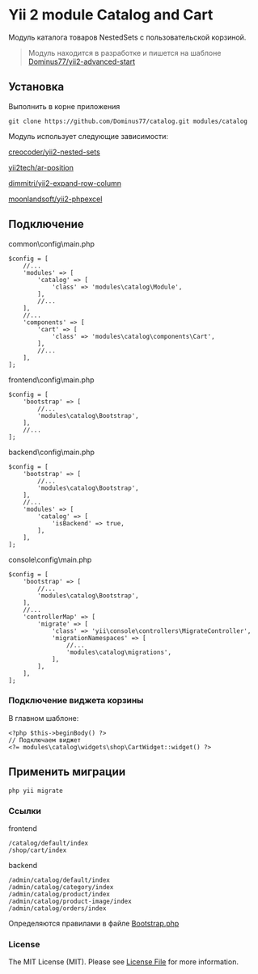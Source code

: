 # Yii 2 module Catalog and Cart

Модуль каталога товаров NestedSets с пользовательской корзиной.

> Модуль находится в разработке и пишется на шаблоне [Dominus77/yii2-advanced-start](https://github.com/Dominus77/yii2-advanced-start)

## Установка

Выполнить в корне приложения
```
git clone https://github.com/Dominus77/catalog.git modules/catalog
```
Модуль использует следующие зависимости:

[creocoder/yii2-nested-sets](https://github.com/creocoder/yii2-nested-sets)

[yii2tech/ar-position](https://github.com/yii2tech/ar-position)

[dimmitri/yii2-expand-row-column](https://github.com/dimmitri/yii2-expand-row-column)

[moonlandsoft/yii2-phpexcel](https://github.com/moonlandsoft/yii2-phpexcel)

## Подключение

common\config\main.php
```
$config = [
    //...
    'modules' => [        
        'catalog' => [
            'class' => 'modules\catalog\Module',
        ],
        //...
    ],
    //...
    'components' => [
        'cart' => [
            'class' => 'modules\catalog\components\Cart',
        ],
        //...
    ],
];
```
frontend\config\main.php
```
$config = [
    'bootstrap' => [
        //...
        'modules\catalog\Bootstrap',
    ],
    //...
];
```
backend\config\main.php
```
$config = [
    'bootstrap' => [
        //...
        'modules\catalog\Bootstrap',
    ],
    //...
    'modules' => [
        'catalog' => [
            'isBackend' => true,
        ],
    ],
];
```
console\config\main.php
```
$config = [
    'bootstrap' => [
        //...
        'modules\catalog\Bootstrap',
    ],
    //...
    'controllerMap' => [
        'migrate' => [
            'class' => 'yii\console\controllers\MigrateController',
            'migrationNamespaces' => [
                //...
                'modules\catalog\migrations',
            ],
        ],
    ],
];
```
### Подключение виджета корзины
В главном шаблоне:
```
<?php $this->beginBody() ?>
// Подключаем виджет
<?= modules\catalog\widgets\shop\CartWidget::widget() ?>
```
## Применить миграции

```
php yii migrate
```
### Ссылки
frontend
```
/catalog/default/index
/shop/cart/index
```
backend
```
/admin/catalog/default/index
/admin/catalog/category/index
/admin/catalog/product/index
/admin/catalog/product-image/index
/admin/catalog/orders/index

```
Определяются правилами в файле [Bootstrap.php](https://github.com/Dominus77/catalog/blob/master/Bootstrap.php)

### License
The MIT License (MIT). Please see [License File](https://github.com/Dominus77/catalog/blob/master/LICENSE.md) for more information.
